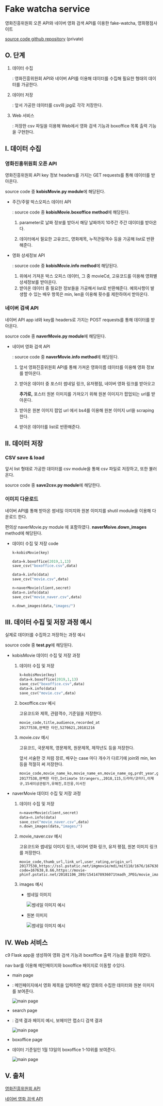 # Fake watcha service

영화진흥위원회 오픈 API와 네이버 영화 검색 API를 이용한 fake-watcha, 영화평점사이트

[source code github repository](https://github.com/jiwookseo/fake_watcha) (private)



## O. 단계

1. 데이터 수집

   : 영화진흥위원회 API와 네이버 API를 이용해 데이터를 수집해 필요한 형태의 데이터를 가공한다.
   
2. 데이터 저장

   : 앞서 가공한 데이터를 csv와 jpg로 각각 저장한다.
   
3. Web 서비스

   : 저장한 csv 파일을 이용해 Web에서 영화 검색 기능과 boxoffice 목록 출력 기능을 구현한다.



## I. 데이터 수집

### 영화진흥위원회 오픈 API

영화진흥위원회 API key 정보 headers를 가지는 GET requests를 통해 데이터를 받아온다.

source code 중 **kobisMovie.py module**에 해당된다.

- 주간/주말 박스오피스 데이터 API

  : source code 중 **kobisMovie.boxoffice method**에 해당된다.

  1. parameter로 날짜 정보를 받아서 해당 날짜까지 10주간 주간 데이터를 받아온다.

  2. 데이터에서 필요한 고유코드, 영화제목, 누적관람객수 등을 가공해 list로 반환해준다.

     

- 영화 상세정보 API

  : source code 중 **kobisMovie.info method**에 해당된다.

  1. 위에서 가져온 박스 오피스 데이터, 그 중 movieCd, 고유코드를 이용해 영화별 상세정보를 받아온다.
  2. 받아온 데이터 중 필요한 정보들을 가공해서 list로 반환해준다.
     예외사항이 발생할 수 있는 배우 항목은 min, len을 이용해 횟수를 제한하여서 받아온다.



### 네이버 검색 API

네이버 API app id와 key를 headers로 가지는 POST requests를 통해 데이터를 받아온다.

source code 중 **naverMovie.py module**에 해당된다.

- 네이버 영화 검색 API

  : source code 중 **naverMovie.info method**에 해당된다.

  1. 앞서 영화진흥위원회 API를 통해 가져온 영화이름 데이터를 이용해 영화 정보를 받아온다.

  2. 받아온 데이터 중 포스터 썸네일 링크, 유저평점, 네이버 영화 링크를 받아오고

     **추가로,** 포스터 원본 이미지를 가져오기 위해 원본 이미지가 팝업되는 url를 받아온다.

  3. 받아온 원본 이미지 팝업 url 에서 bs4를 이용해 원본 이미지 url을 scraping 한다.

  4. 받아온 데이터를 list로 반환해준다.



## II. 데이터 저장

### CSV save & load

앞서 list 형태로 가공한 데이터를 csv module을 통해 csv 파일로 저장하고, 또한 불러온다.

source code 중 **save2csv.py module**에 해당한다.



### 이미지 다운로드

네이버 API를 통해 받아온 썸네일 이미지와 원본 이미지를 shutil module을 이용해 다운로드 한다.

편의상 naverMovie.py module 에 포함하였다. **naverMoive.down_images** method에 해당된다.



- 데이터 수집 및 저장 code

  ```python
  k=kobisMovie(key)
  
  data=k.boxoffice(2019,1,13)
  save_csv("boxoffice.csv",data)
  
  data=k.info(data)
  save_csv("movie.csv",data)
  
  n=naverMovie(client,secret)
  data=n.info(data)
  save_csv("movie_naver.csv",data)
  
  n.down_images(data,"images/")
  ```



## III. 데이터 수집 및 저장 과정 예시

실제로 데이터를 수집하고 저장하는 과정 예시

source code 중 **test.py**에 해당된다.



- kobisMovie 데이터 수집 및 저장 과정

  1. 데이터 수집 및 저장

     ```python
     k=kobisMovie(key)
     data=k.boxoffice(2019,1,13)
     save_csv("boxoffice.csv",data)
     data=k.info(data)
     save_csv("movie.csv",data)
     ```

  2. boxoffice.csv 예시
  
     고유코드와 제목, 관람객수, 기준일을 저장한다.

     ```
     movie_code,title,audience,recorded_at
     20177538,완벽한 타인,5270621,20181216
     ```

  3. movie.csv 예시
  
     고유코드, 국문제목, 영문제목, 원문제목, 제작년도 등을 저장한다.

     앞서 서술한 것 처럼 장르, 배우는 case 마다 개수가 다르기에 join와 min, len등을 적절히 써 저장한다.

     ```
     movie_code,movie_name_ko,movie_name_en,movie_name_og,prdt_year,genres,directors,watch_grade_nm,actor1,actor2,actor1
     20177538,완벽한 타인,Intimate Strangers,,2018,115,드라마/코미디,이재규,15세이상관람가,유해진,조진웅,이서진
     ```

  

- naverMovie 데이터 수집 및 저장 과정

  1. 데이터 수집 및 저장

     ```python
     n=naverMovie(client,secret)
     data=n.info(data)
     save_csv("movie_naver.csv",data)
     n.down_images(data,"images/")
     ```

  2. movie_naver.csv 예시

     고유코드와 썸네일 이미지 링크, 네이버 영화 링크, 유저 평점, 원본 이미지 링크를 저장한다.

     ```
     movie_code,thumb_url,link_url,user_rating,origin_url
     20177538,https://ssl.pstatic.net/imgmovie/mdi/mit110/1676/167638_P71_133542.jpg,https://movie.naver.com/movie/bi/mi/basic.nhn?code=167638,8.66,https://movie-phinf.pstatic.net/20181106_289/1541478936071tmadh_JPEG/movie_image.jpg
     ```

  3. images 예시

     - 썸네일 이미지
       
       ![썸네일 이미지 예시](images/20010291_thumb.jpg)

     
     - 원본 이미지

       ![썸네일 이미지 예시](images/20010291_origin.jpg)



## IV. Web 서비스

c9 Flask app을 생성하여 영화 검색 기능과 boxoffice 출력 기능을 활성화 하였다.

nav bar를 이용해 메인페이지와 boxoffice 페이지로 이동할 수있다.

- main page
- 
  : 메인페이지에서 영화 제목을 입력하면 해당 영화의 수집한 데이터와 원본 이미지를 보여준다.

  ![main page](doc/0.PNG)



- search page
- 
  : 검색 결과 페이지 예시, 보헤미안 랩소디 검색 결과

  ![main page](doc/1.PNG)



- boxoffice page
- 
  데이터 기준일인 1월 13일의 boxoffice 1-10위를 보여준다.

  ![main page](doc/2.PNG)



## V. 출처

[영화진흥위원회 API](http://www.kobis.or.kr/kobisopenapi/homepg/apiservice/searchServiceInfo.do)

[네이버 영화 검색 API](https://developers.naver.com/docs/search/movie/)